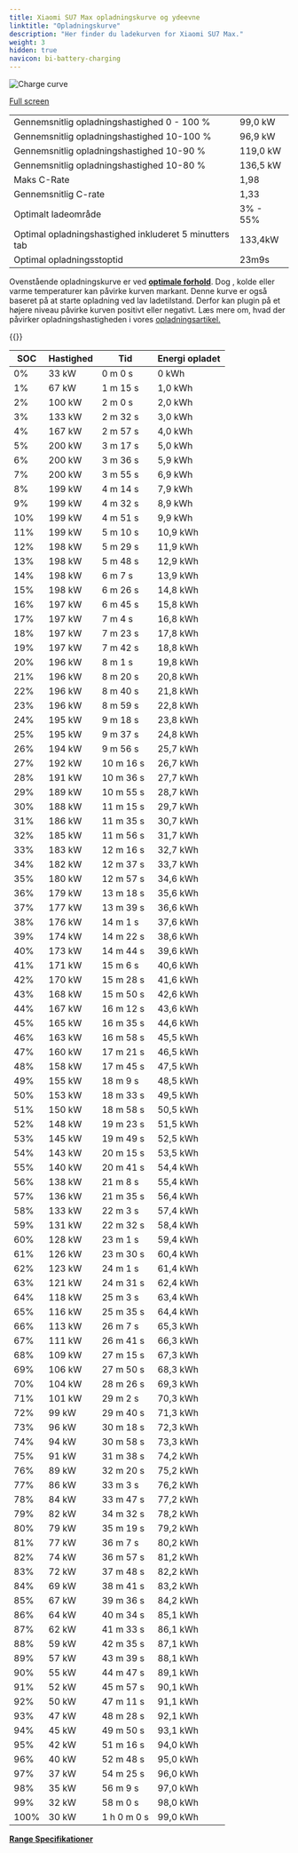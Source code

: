 ```yaml
---
title: Xiaomi SU7 Max opladningskurve og ydeevne
linktitle: "Opladningskurve"
description: "Her finder du ladekurven for Xiaomi SU7 Max."
weight: 3
hidden: true
navicon: bi-battery-charging
---
```

<!-- markdownlint-disable MD033 -->
<img src="/images/models/xiaomi/su7/su7_max/chargingcurve.svg" alt="Charge curve" class="img-fluid">

[Full screen](/images/models/xiaomi/su7/su7_max/chargingcurve.svg)


<table class="table table-striped border">
<tbody>
<tr>
<td>Gennemsnitlig opladningshastighed 0 - 100 %</td><td>99,0 kW</td>
</tr>
<tr>
<td>Gennemsnitlig opladningshastighed 10-100 %</td><td>96,9 kW</td>
</tr>
<tr>
<td>Gennemsnitlig opladningshastighed 10-90 %</td><td>119,0 kW</td>
</tr>
<tr>
<td>Gennemsnitlig opladningshastighed 10-80 %</td><td>136,5 kW</td>
</tr>
<tr>
<td>Maks C-Rate</td><td>1,98</td>
</tr>
<tr>
<td>Gennemsnitlig C-rate</td><td>1,33</td>
</tr>
<tr>
<td>Optimalt ladeområde</td><td>3% - 55%</td>
</tr>
<tr>
<td>Optimal opladningshastighed inkluderet 5 minutters tab</td><td>133,4kW</td>
</tr>
<tr>
<td>Optimal opladningsstoptid</td><td>23m9s</td>
</tr>
</tbody>
</table>


Ovenstående opladningskurve er ved **[optimale forhold](../../../../../technology/battery/charging/#temperatur)**. Dog , kolde eller varme temperaturer kan påvirke kurven markant. Denne kurve er også baseret på at starte opladning ved lav ladetilstand. Derfor kan plugin på et højere niveau påvirke kurven positivt eller negativt. Læs mere om, hvad der påvirker opladningshastigheden i vores [opladningsartikel.](../../../../../technology/battery/charging/)


{{<evkxdisplayaddarticle />}}
<table class="table table-striped border">
<thead>
<tr><th>SOC</th><th>Hastighed</th><th>Tid</th><th>Energi opladet</th></tr>
</thead>
<tbody>
<tr>
<td>0%</td><td>33 kW</td><td> 0 m 0 s </td><td>0 kWh </td>
</tr>
<tr>
<td>1%</td><td>67 kW</td><td> 1 m 15 s </td><td>1,0 kWh </td>
</tr>
<tr>
<td>2%</td><td>100 kW</td><td> 2 m 0 s </td><td>2,0 kWh </td>
</tr>
<tr>
<td>3%</td><td>133 kW</td><td> 2 m 32 s </td><td>3,0 kWh </td>
</tr>
<tr>
<td>4%</td><td>167 kW</td><td> 2 m 57 s </td><td>4,0 kWh </td>
</tr>
<tr>
<td>5%</td><td>200 kW</td><td> 3 m 17 s </td><td>5,0 kWh </td>
</tr>
<tr>
<td>6%</td><td>200 kW</td><td> 3 m 36 s </td><td>5,9 kWh </td>
</tr>
<tr>
<td>7%</td><td>200 kW</td><td> 3 m 55 s </td><td>6,9 kWh </td>
</tr>
<tr>
<td>8%</td><td>199 kW</td><td> 4 m 14 s </td><td>7,9 kWh </td>
</tr>
<tr>
<td>9%</td><td>199 kW</td><td> 4 m 32 s </td><td>8,9 kWh </td>
</tr>
<tr>
<td>10%</td><td>199 kW</td><td> 4 m 51 s </td><td>9,9 kWh </td>
</tr>
<tr>
<td>11%</td><td>199 kW</td><td> 5 m 10 s </td><td>10,9 kWh </td>
</tr>
<tr>
<td>12%</td><td>198 kW</td><td> 5 m 29 s </td><td>11,9 kWh </td>
</tr>
<tr>
<td>13%</td><td>198 kW</td><td> 5 m 48 s </td><td>12,9 kWh </td>
</tr>
<tr>
<td>14%</td><td>198 kW</td><td> 6 m 7 s </td><td>13,9 kWh </td>
</tr>
<tr>
<td>15%</td><td>198 kW</td><td> 6 m 26 s </td><td>14,8 kWh </td>
</tr>
<tr>
<td>16%</td><td>197 kW</td><td> 6 m 45 s </td><td>15,8 kWh </td>
</tr>
<tr>
<td>17%</td><td>197 kW</td><td> 7 m 4 s </td><td>16,8 kWh </td>
</tr>
<tr>
<td>18%</td><td>197 kW</td><td> 7 m 23 s </td><td>17,8 kWh </td>
</tr>
<tr>
<td>19%</td><td>197 kW</td><td> 7 m 42 s </td><td>18,8 kWh </td>
</tr>
<tr>
<td>20%</td><td>196 kW</td><td> 8 m 1 s </td><td>19,8 kWh </td>
</tr>
<tr>
<td>21%</td><td>196 kW</td><td> 8 m 20 s </td><td>20,8 kWh </td>
</tr>
<tr>
<td>22%</td><td>196 kW</td><td> 8 m 40 s </td><td>21,8 kWh </td>
</tr>
<tr>
<td>23%</td><td>196 kW</td><td> 8 m 59 s </td><td>22,8 kWh </td>
</tr>
<tr>
<td>24%</td><td>195 kW</td><td> 9 m 18 s </td><td>23,8 kWh </td>
</tr>
<tr>
<td>25%</td><td>195 kW</td><td> 9 m 37 s </td><td>24,8 kWh </td>
</tr>
<tr>
<td>26%</td><td>194 kW</td><td> 9 m 56 s </td><td>25,7 kWh </td>
</tr>
<tr>
<td>27%</td><td>192 kW</td><td> 10 m 16 s </td><td>26,7 kWh </td>
</tr>
<tr>
<td>28%</td><td>191 kW</td><td> 10 m 36 s </td><td>27,7 kWh </td>
</tr>
<tr>
<td>29%</td><td>189 kW</td><td> 10 m 55 s </td><td>28,7 kWh </td>
</tr>
<tr>
<td>30%</td><td>188 kW</td><td> 11 m 15 s </td><td>29,7 kWh </td>
</tr>
<tr>
<td>31%</td><td>186 kW</td><td> 11 m 35 s </td><td>30,7 kWh </td>
</tr>
<tr>
<td>32%</td><td>185 kW</td><td> 11 m 56 s </td><td>31,7 kWh </td>
</tr>
<tr>
<td>33%</td><td>183 kW</td><td> 12 m 16 s </td><td>32,7 kWh </td>
</tr>
<tr>
<td>34%</td><td>182 kW</td><td> 12 m 37 s </td><td>33,7 kWh </td>
</tr>
<tr>
<td>35%</td><td>180 kW</td><td> 12 m 57 s </td><td>34,6 kWh </td>
</tr>
<tr>
<td>36%</td><td>179 kW</td><td> 13 m 18 s </td><td>35,6 kWh </td>
</tr>
<tr>
<td>37%</td><td>177 kW</td><td> 13 m 39 s </td><td>36,6 kWh </td>
</tr>
<tr>
<td>38%</td><td>176 kW</td><td> 14 m 1 s </td><td>37,6 kWh </td>
</tr>
<tr>
<td>39%</td><td>174 kW</td><td> 14 m 22 s </td><td>38,6 kWh </td>
</tr>
<tr>
<td>40%</td><td>173 kW</td><td> 14 m 44 s </td><td>39,6 kWh </td>
</tr>
<tr>
<td>41%</td><td>171 kW</td><td> 15 m 6 s </td><td>40,6 kWh </td>
</tr>
<tr>
<td>42%</td><td>170 kW</td><td> 15 m 28 s </td><td>41,6 kWh </td>
</tr>
<tr>
<td>43%</td><td>168 kW</td><td> 15 m 50 s </td><td>42,6 kWh </td>
</tr>
<tr>
<td>44%</td><td>167 kW</td><td> 16 m 12 s </td><td>43,6 kWh </td>
</tr>
<tr>
<td>45%</td><td>165 kW</td><td> 16 m 35 s </td><td>44,6 kWh </td>
</tr>
<tr>
<td>46%</td><td>163 kW</td><td> 16 m 58 s </td><td>45,5 kWh </td>
</tr>
<tr>
<td>47%</td><td>160 kW</td><td> 17 m 21 s </td><td>46,5 kWh </td>
</tr>
<tr>
<td>48%</td><td>158 kW</td><td> 17 m 45 s </td><td>47,5 kWh </td>
</tr>
<tr>
<td>49%</td><td>155 kW</td><td> 18 m 9 s </td><td>48,5 kWh </td>
</tr>
<tr>
<td>50%</td><td>153 kW</td><td> 18 m 33 s </td><td>49,5 kWh </td>
</tr>
<tr>
<td>51%</td><td>150 kW</td><td> 18 m 58 s </td><td>50,5 kWh </td>
</tr>
<tr>
<td>52%</td><td>148 kW</td><td> 19 m 23 s </td><td>51,5 kWh </td>
</tr>
<tr>
<td>53%</td><td>145 kW</td><td> 19 m 49 s </td><td>52,5 kWh </td>
</tr>
<tr>
<td>54%</td><td>143 kW</td><td> 20 m 15 s </td><td>53,5 kWh </td>
</tr>
<tr>
<td>55%</td><td>140 kW</td><td> 20 m 41 s </td><td>54,4 kWh </td>
</tr>
<tr>
<td>56%</td><td>138 kW</td><td> 21 m 8 s </td><td>55,4 kWh </td>
</tr>
<tr>
<td>57%</td><td>136 kW</td><td> 21 m 35 s </td><td>56,4 kWh </td>
</tr>
<tr>
<td>58%</td><td>133 kW</td><td> 22 m 3 s </td><td>57,4 kWh </td>
</tr>
<tr>
<td>59%</td><td>131 kW</td><td> 22 m 32 s </td><td>58,4 kWh </td>
</tr>
<tr>
<td>60%</td><td>128 kW</td><td> 23 m 1 s </td><td>59,4 kWh </td>
</tr>
<tr>
<td>61%</td><td>126 kW</td><td> 23 m 30 s </td><td>60,4 kWh </td>
</tr>
<tr>
<td>62%</td><td>123 kW</td><td> 24 m 1 s </td><td>61,4 kWh </td>
</tr>
<tr>
<td>63%</td><td>121 kW</td><td> 24 m 31 s </td><td>62,4 kWh </td>
</tr>
<tr>
<td>64%</td><td>118 kW</td><td> 25 m 3 s </td><td>63,4 kWh </td>
</tr>
<tr>
<td>65%</td><td>116 kW</td><td> 25 m 35 s </td><td>64,4 kWh </td>
</tr>
<tr>
<td>66%</td><td>113 kW</td><td> 26 m 7 s </td><td>65,3 kWh </td>
</tr>
<tr>
<td>67%</td><td>111 kW</td><td> 26 m 41 s </td><td>66,3 kWh </td>
</tr>
<tr>
<td>68%</td><td>109 kW</td><td> 27 m 15 s </td><td>67,3 kWh </td>
</tr>
<tr>
<td>69%</td><td>106 kW</td><td> 27 m 50 s </td><td>68,3 kWh </td>
</tr>
<tr>
<td>70%</td><td>104 kW</td><td> 28 m 26 s </td><td>69,3 kWh </td>
</tr>
<tr>
<td>71%</td><td>101 kW</td><td> 29 m 2 s </td><td>70,3 kWh </td>
</tr>
<tr>
<td>72%</td><td>99 kW</td><td> 29 m 40 s </td><td>71,3 kWh </td>
</tr>
<tr>
<td>73%</td><td>96 kW</td><td> 30 m 18 s </td><td>72,3 kWh </td>
</tr>
<tr>
<td>74%</td><td>94 kW</td><td> 30 m 58 s </td><td>73,3 kWh </td>
</tr>
<tr>
<td>75%</td><td>91 kW</td><td> 31 m 38 s </td><td>74,2 kWh </td>
</tr>
<tr>
<td>76%</td><td>89 kW</td><td> 32 m 20 s </td><td>75,2 kWh </td>
</tr>
<tr>
<td>77%</td><td>86 kW</td><td> 33 m 3 s </td><td>76,2 kWh </td>
</tr>
<tr>
<td>78%</td><td>84 kW</td><td> 33 m 47 s </td><td>77,2 kWh </td>
</tr>
<tr>
<td>79%</td><td>82 kW</td><td> 34 m 32 s </td><td>78,2 kWh </td>
</tr>
<tr>
<td>80%</td><td>79 kW</td><td> 35 m 19 s </td><td>79,2 kWh </td>
</tr>
<tr>
<td>81%</td><td>77 kW</td><td> 36 m 7 s </td><td>80,2 kWh </td>
</tr>
<tr>
<td>82%</td><td>74 kW</td><td> 36 m 57 s </td><td>81,2 kWh </td>
</tr>
<tr>
<td>83%</td><td>72 kW</td><td> 37 m 48 s </td><td>82,2 kWh </td>
</tr>
<tr>
<td>84%</td><td>69 kW</td><td> 38 m 41 s </td><td>83,2 kWh </td>
</tr>
<tr>
<td>85%</td><td>67 kW</td><td> 39 m 36 s </td><td>84,2 kWh </td>
</tr>
<tr>
<td>86%</td><td>64 kW</td><td> 40 m 34 s </td><td>85,1 kWh </td>
</tr>
<tr>
<td>87%</td><td>62 kW</td><td> 41 m 33 s </td><td>86,1 kWh </td>
</tr>
<tr>
<td>88%</td><td>59 kW</td><td> 42 m 35 s </td><td>87,1 kWh </td>
</tr>
<tr>
<td>89%</td><td>57 kW</td><td> 43 m 39 s </td><td>88,1 kWh </td>
</tr>
<tr>
<td>90%</td><td>55 kW</td><td> 44 m 47 s </td><td>89,1 kWh </td>
</tr>
<tr>
<td>91%</td><td>52 kW</td><td> 45 m 57 s </td><td>90,1 kWh </td>
</tr>
<tr>
<td>92%</td><td>50 kW</td><td> 47 m 11 s </td><td>91,1 kWh </td>
</tr>
<tr>
<td>93%</td><td>47 kW</td><td> 48 m 28 s </td><td>92,1 kWh </td>
</tr>
<tr>
<td>94%</td><td>45 kW</td><td> 49 m 50 s </td><td>93,1 kWh </td>
</tr>
<tr>
<td>95%</td><td>42 kW</td><td> 51 m 16 s </td><td>94,0 kWh </td>
</tr>
<tr>
<td>96%</td><td>40 kW</td><td> 52 m 48 s </td><td>95,0 kWh </td>
</tr>
<tr>
<td>97%</td><td>37 kW</td><td> 54 m 25 s </td><td>96,0 kWh </td>
</tr>
<tr>
<td>98%</td><td>35 kW</td><td> 56 m 9 s </td><td>97,0 kWh </td>
</tr>
<tr>
<td>99%</td><td>32 kW</td><td> 58 m 0 s </td><td>98,0 kWh </td>
</tr>
<tr>
<td>100%</td><td>30 kW</td><td>1 h 0 m 0 s </td><td>99,0 kWh </td>
</tr>
</tbody>
</table>

<div class="mt-3 mb-3">
<a href="../rangeandconsumption/" class="text-decoration-none text-black">
<strong><i class="bi-arrow-left"></i> Range </strong>
</a>
<a href="../specifications/" class="text-decoration-none text-black float-end">
<strong>Specifikationer <i class="bi-arrow-right"></i></strong>
</a>
</div>
